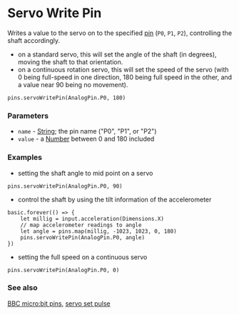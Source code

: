 # Servo Write Pin

Writes a value to the servo on to the specified [pin](/device/pins) (``P0``, ``P1``, ``P2``), controlling the shaft accordingly.

* on a standard servo, this will set the angle of the shaft (in degrees), moving the shaft to that orientation.
* on a continuous rotation servo, this will set the speed of the servo (with 0 being full-speed in one direction, 180 being full speed in the other, and a value near 90 being no movement).

```sig
pins.servoWritePin(AnalogPin.P0, 180)
```

### Parameters

* `name` - [String](/reference/types/string); the pin name ("P0", "P1", or "P2")
* `value` - a [Number](/reference/types/number) between 0 and 180 included

### Examples

* setting the shaft angle to mid point on a servo

```blocks
pins.servoWritePin(AnalogPin.P0, 90)
```

* control the shaft by using the tilt information of the accelerometer

```blocks
basic.forever(() => {
    let millig = input.acceleration(Dimensions.X)
    // map accelerometer readings to angle
    let angle = pins.map(millig, -1023, 1023, 0, 180)
    pins.servoWritePin(AnalogPin.P0, angle)
})
```

* setting the full speed on a continuous servo

```blocks
pins.servoWritePin(AnalogPin.P0, 0)
```

### See also

[BBC micro:bit pins](/device/pins), [servo set pulse](/reference/pins/servo-set-pulse)

